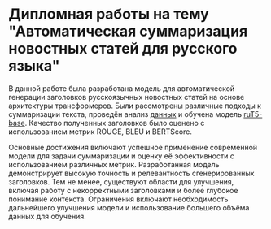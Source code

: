 # Дипломная работы на тему "Автоматическая суммаризация новостных статей для русского языка"

В данной работе была разработана модель для автоматической генерации заголовков русскоязычных новостных статей на основе архитектуры трансформеров. Были рассмотрены различные подходы к суммаризации текста, проведён анализ [данных](https://huggingface.co/datasets/IlyaGusev/gazeta) и обучена модель [ruT5-base](https://huggingface.co/ai-forever/ruT5-base). Качество полученных заголовков было оценено с использованием метрик ROUGE, BLEU и BERTScore.

Основные достижения включают успешное применение современной модели для задачи суммаризации и оценку её эффективности с использованием различных метрик. Разработанная модель демонстрирует высокую точность и релевантность сгенерированных заголовков. Тем не менее, существуют области для улучшения, включая работу с некорректными заголовками и более глубокое понимание контекста.
Ограничения включают необходимость дальнейшего улучшения модели и использование большего объёма данных для обучения.
